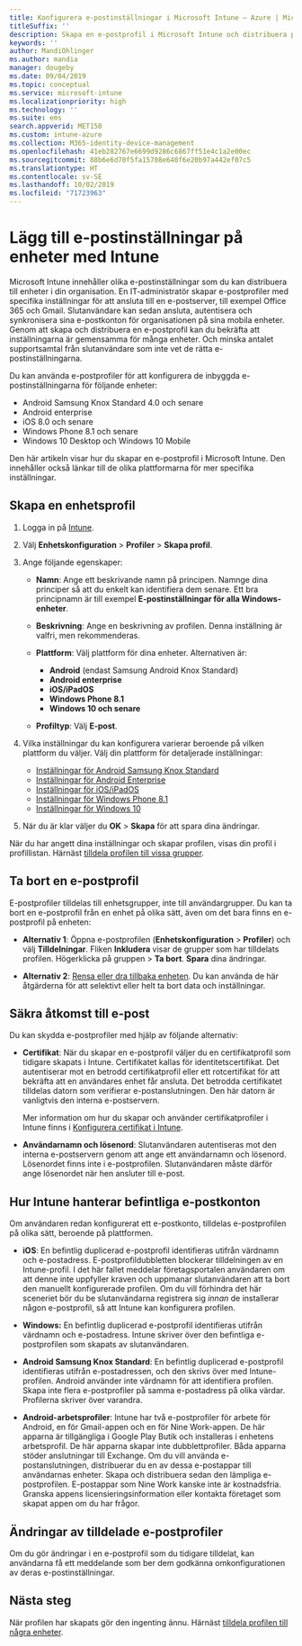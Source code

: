 ```yaml
---
title: Konfigurera e-postinställningar i Microsoft Intune – Azure | Microsoft Docs
titleSuffix: ''
description: Skapa en e-postprofil i Microsoft Intune och distribuera profilen till Android Enterprise-, iOS- och Windows-enheter. Använd en e-postprofil för att konfigurera vanliga e-postinställningar, inklusive en e-postserver och autentiseringsmetod metod för att ansluta till företagets e-post på enheter som du hanterar.
keywords: ''
author: MandiOhlinger
ms.author: mandia
manager: dougeby
ms.date: 09/04/2019
ms.topic: conceptual
ms.service: microsoft-intune
ms.localizationpriority: high
ms.technology: ''
ms.suite: ems
search.appverid: MET150
ms.custom: intune-azure
ms.collection: M365-identity-device-management
ms.openlocfilehash: 41eb282767e6699d9286c6867ff51e4c1a2e00ec
ms.sourcegitcommit: 88b6e6d70f5fa15708e640f6e20b97a442ef07c5
ms.translationtype: HT
ms.contentlocale: sv-SE
ms.lasthandoff: 10/02/2019
ms.locfileid: "71723963"
---
```

# <a name="add-email-settings-to-devices-using-intune"></a>Lägg till e-postinställningar på enheter med Intune

Microsoft Intune innehåller olika e-postinställningar som du kan distribuera till enheter i din organisation. En IT-administratör skapar e-postprofiler med specifika inställningar för att ansluta till en e-postserver, till exempel Office 365 och Gmail. Slutanvändare kan sedan ansluta, autentisera och synkronisera sina e-postkonton för organisationen på sina mobila enheter. Genom att skapa och distribuera en e-postprofil kan du bekräfta att inställningarna är gemensamma för många enheter. Och minska antalet supportsamtal från slutanvändare som inte vet de rätta e-postinställningarna.

Du kan använda e-postprofiler för att konfigurera de inbyggda e-postinställningarna för följande enheter:

- Android Samsung Knox Standard 4.0 och senare
- Android enterprise
- iOS 8.0 och senare
- Windows Phone 8.1 och senare
- Windows 10 Desktop och Windows 10 Mobile

Den här artikeln visar hur du skapar en e-postprofil i Microsoft Intune. Den innehåller också länkar till de olika plattformarna för mer specifika inställningar.

## <a name="create-a-device-profile"></a>Skapa en enhetsprofil

1. Logga in på [Intune](https://go.microsoft.com/fwlink/?linkid=2090973).
2. Välj **Enhetskonfiguration** > **Profiler** > **Skapa profil**.
3. Ange följande egenskaper:

    - **Namn**: Ange ett beskrivande namn på principen. Namnge dina principer så att du enkelt kan identifiera dem senare. Ett bra principnamn är till exempel **E-postinställningar för alla Windows-enheter**.
    - **Beskrivning**: Ange en beskrivning av profilen. Denna inställning är valfri, men rekommenderas.
    - **Plattform**: Välj plattform för dina enheter. Alternativen är:

        - **Android** (endast Samsung Android Knox Standard)
        - **Android enterprise**
        - **iOS/iPadOS**
        - **Windows Phone 8.1**
        - **Windows 10 och senare**

    - **Profiltyp**: Välj **E-post**.

4. Vilka inställningar du kan konfigurera varierar beroende på vilken plattform du väljer. Välj din plattform för detaljerade inställningar:

    - [Inställningar för Android Samsung Knox Standard](../email-settings-android.md)
    - [Inställningar för Android Enterprise](../email-settings-android-enterprise.md)
    - [Inställningar för iOS/iPadOS](email-settings-ios.md)
    - [Inställningar för Windows Phone 8.1](email-settings-windows-phone-8-1.md)
    - [Inställningar för Windows 10](email-settings-windows-10.md)

5. När du är klar väljer du **OK** > **Skapa** för att spara dina ändringar.

När du har angett dina inställningar och skapar profilen, visas din profil i profillistan. Härnäst [tilldela profilen till vissa grupper](../device-profile-assign.md).

## <a name="remove-an-email-profile"></a>Ta bort en e-postprofil

E-postprofiler tilldelas till enhetsgrupper, inte till användargrupper. Du kan ta bort en e-postprofil från en enhet på olika sätt, även om det bara finns en e-postprofil på enheten:

- **Alternativ 1**: Öppna e-postprofilen (**Enhetskonfiguration** > **Profiler**) och välj **Tilldelningar**. Fliken **Inkludera** visar de grupper som har tilldelats profilen. Högerklicka på gruppen > **Ta bort**. **Spara** dina ändringar.

- **Alternativ 2**: [Rensa eller dra tillbaka enheten](../remote-actions/devices-wipe.md). Du kan använda de här åtgärderna för att selektivt eller helt ta bort data och inställningar.

## <a name="secure-email-access"></a>Säkra åtkomst till e-post

Du kan skydda e-postprofiler med hjälp av följande alternativ:

- **Certifikat**: När du skapar en e-postprofil väljer du en certifikatprofil som tidigare skapats i Intune. Certifikatet kallas för identitetscertifikat. Det autentiserar mot en betrodd certifikatprofil eller ett rotcertifikat för att bekräfta att en användares enhet får ansluta. Det betrodda certifikatet tilldelas datorn som verifierar e-postanslutningen. Den här datorn är vanligtvis den interna e-postservern.

  Mer information om hur du skapar och använder certifikatprofiler i Intune finns i [Konfigurera certifikat i Intune](../protect/certificates-configure.md).

- **Användarnamn och lösenord**: Slutanvändaren autentiseras mot den interna e-postservern genom att ange ett användarnamn och lösenord. Lösenordet finns inte i e-postprofilen. Slutanvändaren måste därför ange lösenordet när hen ansluter till e-post.

## <a name="how-intune-handles-existing-email-accounts"></a>Hur Intune hanterar befintliga e-postkonton

Om användaren redan konfigurerat ett e-postkonto, tilldelas e-postprofilen på olika sätt, beroende på plattformen.

- **iOS**: En befintlig duplicerad e-postprofil identifieras utifrån värdnamn och e-postadress. E-postprofildubbletten blockerar tilldelningen av en Intune-profil. I det här fallet meddelar företagsportalen användaren om att denne inte uppfyller kraven och uppmanar slutanvändaren att ta bort den manuellt konfigurerade profilen. Om du vill förhindra det här sceneriet bör du be slutanvändarna registrera sig *innan* de installerar någon e-postprofil, så att Intune kan konfigurera profilen.

- **Windows:** En befintlig duplicerad e-postprofil identifieras utifrån värdnamn och e-postadress. Intune skriver över den befintliga e-postprofilen som skapats av slutanvändaren.

- **Android Samsung Knox Standard**: En befintlig duplicerad e-postprofil identifieras utifrån e-postadressen, och den skrivs över med Intune-profilen. Android använder inte värdnamn för att identifiera profilen. Skapa inte flera e-postprofiler på samma e-postadress på olika värdar. Profilerna skriver över varandra.

- **Android-arbetsprofiler**: Intune har två e-postprofiler för arbete för Android, en för Gmail-appen och en för Nine Work-appen. De här apparna är tillgängliga i Google Play Butik och installeras i enhetens arbetsprofil. De här apparna skapar inte dubblettprofiler. Båda apparna stöder anslutningar till Exchange. Om du vill använda e-postanslutningen, distribuerar du en av dessa e-postappar till användarnas enheter. Skapa och distribuera sedan den lämpliga e-postprofilen. E-postappar som Nine Work kanske inte är kostnadsfria. Granska appens licensieringsinformation eller kontakta företaget som skapat appen om du har frågor.

## <a name="changes-to-assigned-email-profiles"></a>Ändringar av tilldelade e-postprofiler

Om du gör ändringar i en e-postprofil som du tidigare tilldelat, kan användarna få ett meddelande som ber dem godkänna omkonfigurationen av deras e-postinställningar.

## <a name="next-steps"></a>Nästa steg

När profilen har skapats gör den ingenting ännu. Härnäst [tilldela profilen till några enheter](../device-profile-assign.md).
